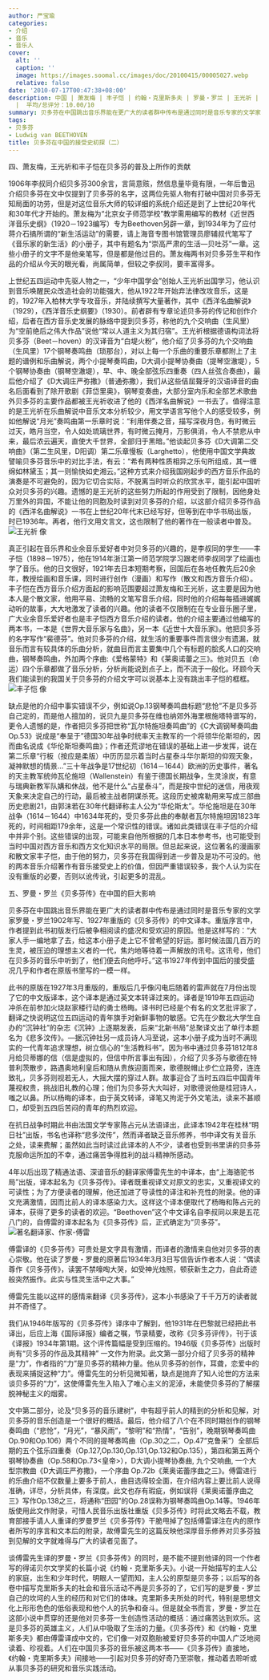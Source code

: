 ```yaml
---
author: 严宝瑜
categories:
- 介绍
- 音乐
- 音乐人
cover:
  alt: ''
  caption: ''
  image: https://images.soomal.cc/images/doc/20100415/00005027.webp
  relative: false
date: '2010-07-17T00:47:38+08:00'
description: 中国 | 萧友梅 | 丰子恺 | 约翰・克里斯多夫 | 罗曼・罗兰 | 王光祈 | 傅雷 | 贝多芬传 | 源自：新浪博客 | 版权：转载
  |  平均/总评分：10.00/10
summary: 贝多芬在中国跳出音乐界能在更广大的读者群中传布是通过同时是音乐专家的文学家罗曼・罗兰1902年写、1927年重版的《贝多芬传》的中文译本。重版序言中，作者提到此书初版发行后被争相阅读的盛况和受欢迎的原因。他是这样写的：“大家人手一编地拿了去，给这本小册子走上它不曾希望的好运。那时候法国几百万的生灵，被压迫的理想主义者的一代，焦灼地等待着一声解放的讯号……
tags:
- 贝多芬
- Ludwig van BEETHOVEN
title: 贝多芬在中国的接受史初探（二）
---
```


四、萧友梅，王光祈和丰子恺在贝多芬的普及上所作的贡献



1906年李叔同介绍贝多芬300余言，言简意赅，然信息量毕竟有限，一年后鲁迅介绍贝多芬在文中仅提到了贝多芬的名字，这两位先驱人物有打破中国对贝多芬无知局面的功劳，但是对这位音乐大师的较详细的系统介绍还是到了上世纪20年代和30年代才开始的。萧友梅为“北京女子师范学校”教学需用编写的教材《近世西洋音乐史纲》（1920－1923编写）专为Beethoven另辟一章，到1934年为了应付蒋介石搞所谓的“新生活运动”的需要，请上海音专图书馆管理员廖辅叔代笔写了《音乐家的新生活》的小册子，其中有题名为“崇高严肃的生活―贝吐芬”一章。这些小册子的文字不是他亲笔写，但是都是他过目的。萧友梅两书对贝多芬生平和作品的介绍从今天的眼光看，尚属简单，但较之李叔同，要丰富得多。

上世纪五四运动中先驱人物之一，“少年中国学会”创始人王光祈出国学习，他认识到音乐唤醒民众改造社会的功能强大，他从1922年开始弃法律改攻音乐，这是的，1927年入柏林大学专攻音乐，并陆续撰写大量著作，其中《西洋名曲解说》（1929），《西洋音乐史纲要》（1930）。前者辟有专章论述贝多芬的传记和创作介绍，后者在西方音乐史发展的脉络中提到贝多芬，称他的九个交响曲（生风里）为“空前绝后之伟大作品”说他“常以人道主义为其归宿”。王光祈根据德语构词法将贝多芬（Beet－hoven）的汉译音为“白堤火粉”，他介绍了贝多芬的九个交响曲（生风里）17个钢琴奏鸣曲（琐那台），对以上每一个乐曲的重要乐章都附上了主题的谱例和乐曲解说，两个小提琴奏鸣曲，D大调小提琴协奏曲（提琴空澈堤），5个钢琴协奏曲（钢琴空澈堤），早、中、晚全部弦乐四重奏（四人丝弦合奏曲），最后他介绍了《D大调庄严弥撒》（普通弥撒），我们从这些佶屈聱牙的汉语译音的曲名后面看到了除开歌剧《菲岱里奥》，钢琴变奏曲，大部分室内乐和全部艺术歌曲外贝多芬的主要作品都被王光祈收进了他的《西洋名曲解说》一书去了。值得注意的是王光祈在乐曲解说中音乐文本分析较少，用文学语言写他个人的感受较多，例如他解说“月光”奏鸣曲第一乐章时说：“利用伴奏之音，描写深夜月色，有时微云过天，皓月当空，令人如处琉璃世界，有时微云掩月，万影俱消，令人不禁悲从中来，最后浓云遍天，直使大千世界，全部归于黑暗。”他谈起贝多芬《D大调第二交响曲》（第二生风里，D阳调）第二乐章慢板（Larghetto），他使用中国文学典故譬喻贝多芬音乐中的对比手法，有云：“希有两种性质相异之乐句所组成，其一缠绵如林黛玉；其一则愉快如史湘云。”这种方式来介绍我国刚起步的西方音乐作品的演奏是不可避免的，因为它切合实际，不脱离当时听众的欣赏水平，能引起中国听众对贝多芬的兴趣。遗憾的是王光祈的这些努力所起的作用受到了限制，因他身处万里外的异国，不能让他的同胞及时读到对贝多芬的介绍，以这部介绍贝多芬作品的《西洋名曲解说》一书在上世纪20年代末已经写好，但等到在中华书局出版，时已1936年。再者，他行文用文言文，这也限制了他的著作在一般读者中普及。
![王光祈 像](https://images.soomal.cc/images/doc/20100717/00006394.webp)





真正引起在音乐界和业余音乐爱好者中对贝多芬的兴趣的，是李叔同的学生――丰子恺（1898－1975），他在1914年浙江第一师范学院学习跟老师李叔同学了绘画也学了音乐。他的日文很好，1921年去日本短期考察，回国后在各地任教先后20余年，教授绘画和音乐课，同时进行创作（漫画）和写作（散文和西方音乐介绍）。丰子恺在西方音乐介绍方面起的影响范围要超过萧友梅和王光祈，这主要是因为他本人是个散文家，他用平易、流畅的文笔写音乐介绍，同时他的介绍每每插进娓娓动听的故事，大大地激发了读者的兴趣。他的读者不仅限制在在专业音乐圈子里，广大业余音乐爱好者也是丰子恺西方音乐介绍的读者。他的介绍主要通过他编写的两本书，一本是《世界大音乐家与名曲》，另一本《近世十大音乐家》。他把贝多芬的名字写作“裴德芬”。他对贝多芬的介绍，就生活的重要事件而言很少有遗漏，就音乐而言有较具体的乐曲分析，就曲目而言主要集中几个有标题的脍炙人口的交响曲，钢琴奏鸣曲，外加两个序曲:《爱格蒙特》和《莱奥诺蕾之三》。他对贝五（命运）四个乐章都做了音乐分析，分析尚能说到点子上，而不流于一般化。环顾今天我们能读到的我国关于贝多芬的介绍文字可以说基本上没有跳出丰子恺的框框。
![丰子恺 像](https://images.soomal.cc/images/doc/20100717/00006395.webp)





缺点是他的介绍中事实错误不少，例如说Op.13钢琴奏鸣曲标题“悲怆”不是贝多芬自己定的，而是他人擅加的，说贝九是贝多芬在维也纳郊外海里根施塔特谱写的，更令人遗憾的是，作者把贝多芬把世称“瓦尔特施坦奏鸣曲”的《C大调钢琴奏鸣曲Op.53》说成是“奉呈于”德国30年战争时统率天主教军的一个将领华伦斯坦的，因而曲名说成《华伦斯坦奏鸣曲》；作者还荒谬地在错误的基础上进一步发挥，说在第二乐章“行板（按应是柔版）中历历显示着当时占星泰斗华尔斯坦的仰观天象，凝神默想的情景…”三十年战争是17世纪初（1614－1644）欧洲的历史事件，著名的天主教军统帅瓦伦施坦（Wallenstein）有鉴于德国长期战争，生灵涂炭，有意与瑞典新教军队媾和休战，他不是什么“占星泰斗”，而是按中世纪的迷信，用夜观天象来决定自己的行动，最后被主战者阴谋杀死。这段历史被席勒用来写成三部曲历史悲剧21，由郭沫若在30年代翻译称主人公为“华伦斯太”。华伦施坦是在30年战争（1614－1644）中1634年死的，受贝多芬此曲的奉献者瓦尔特施坦因1823年死的，时间相距179余年，这是一个常识性的错误。诸如此类错误在丰子恺的介绍中并非个别。这些错误的出现，可能来自他所根据的几本日本参考书，也可能受到当时中国对西方音乐和西方文化知识水平的局限。但总起来说，这位著名的漫画家和散文家丰子恺，由于他的努力，贝多芬在我国得到进一步普及是功不可没的。他的两本音乐介绍著作有音乐接受史上的价值，但因严重错误较多，我个人认为实在没有重版的必要，否则以讹传讹，引起更多的混乱。

五、罗曼・罗兰《贝多芬传》在中国的巨大影响

贝多芬在中国跳出音乐界能在更广大的读者群中传布是通过同时是音乐专家的文学家罗曼・罗兰1902年写、1927年重版的《贝多芬传》的中文译本。重版序言中，作者提到此书初版发行后被争相阅读的盛况和受欢迎的原因。他是这样写的：“大家人手一编地拿了去，给这本小册子走上它不曾希望的好运。那时候法国几百万的生灵，被压迫的理想主义者的一代，焦灼地等待着一声解放的讯号。这讯号，他们在贝多芬的音乐中听到了，他们便去向他呼吁。”这书1927年传到中国后的接受盛况几乎和作者在原版书里写的一模一样。

此书的原版在1927年3月重版的，重版后几乎像闪电后随着的雷声就在7月份出现了它的中文版译本，这个译本是通过英文本转译过来的。译者是1919年五四运动冲杀在前参加火烧赵家楼行动的勇士杨晦。译书时已经是个有名的文艺批评家了，翻译之快说明这位五四运动的青年旗手对新鲜事物的敏感。它先在少数北大学生自办的“沉钟社”的杂志《沉钟》上逐期发表，后来“北新书局”总聚译文出了单行本题名为《悲多汶传》。―据沉钟社另一成员诗人冯至说，这本小册子成为当时不满现实的一代青年追求理想，树立信心的“生活教科书”。因为书中通过贝多芬1812年8月给贝蒂娜的信（信是虚拟的，但信中所言事出有因），介绍了贝多芬与歌德在特普利茨散步，路遇奥地利皇后和随从贵族迎面而来，歌德脱帽止步伫立路旁，连连致礼，贝多芬则视若无人，大摇大摆的穿过人群。故事迎合了当时五四后中国青年蔑视权贵，挑战旧礼教的心理；他们为贝多芬大大叫好，对歌德说他是桂冠诗人，嗤之以鼻。所以杨晦的译本，由于英文转译，译笔又拘泥于外文笔法，读来不甚顺口，却受到五四后苦闷的青年的热烈欢迎。  

在抗日战争时期此书由法国文学专家陈占元从法语译出，此译本1942年在桂林“明日社”出版，书名也译称“悲多汶传”，然而译者缺乏音乐修养，书中译文有关音乐之处，读来费解；虽然如此当时读过此译本的人不少，读者也受到书里讲的贝多芬克服命运所加的不幸，通过痛苦争得胜利的战斗精神所感动。

4年以后出现了精通法语、深谙音乐的翻译家傅雷先生的中译本，由“上海骆驼书局”出版，译本起名为《贝多芬传》。译者既重视译文对原文的忠实，又重视译文的可读性；为了方便读者的理解，他还加进了导读性的译注和补充性的附录。他的译文充满激情，因而比前人的译本感染力大。这样这个译本便取代了杨晦和陈占元的译本，获得了更多的读者的欢迎。“Beethoven”这个中文译名自李叔同以来是五花八门的，自傅雷的译本起名为《贝多芬传》后，正式确定为“贝多芬”。
![著名翻译家、作家-傅雷](https://images.soomal.cc/images/doc/20100415/00005027.webp)





傅雷译的《贝多芬传》可贵处是文字具有激情，而译者的激情来自他对贝多芬的衷心崇敬。他在读了罗曼・罗曼的原著后1934年3月3日写信告诉作者本人说：“偶读尊作《贝多芬传》，读罢不禁嚎啕大哭，如受神光烛照，顿获新生之力，自此奇迹般突然振作。此实与性灵生活中之大事。”

傅雷先生能以这样的感情来翻译《贝多芬传》，这本小书感染了千千万万的读者就并不奇怪了。

我们从1946年版写的《贝多芬传》译序中了解到，他1931年在巴黎就已经把此书译出，后应上海《国际译报》编者之嘱，节录精要，改称《贝多芬评传》，刊于该《译报》1934年第1期。这个评传篇幅是受到压缩的。1946版《贝多芬传》出版时尚有“贝多芬的作品及其精神” 一文作为附录。此文第一部分介绍了贝多芬的精神是“力”，作者指的“力”是贝多芬的精神力量。他从贝多芬的创作，耳聋，恋爱中的表现来捕捉这种“力”。傅雷先生的分析见微知著，缺点是抛弃了知人论世的方法来谈贝多芬的“力”，这使傅雷先生入陷入了唯心主义的泥淖，未能使贝多芬的了解摆脱神秘主义的烟雾。

文中第二部分，论及“贝多芬的音乐建树”，中有超乎前人的精到的分析和见解，对贝多芬的音乐创造是一个很好的概括。最后，他介绍了八个在不同时期创作的钢琴奏鸣曲（“悲怆”，“月光”，“暴风雨”，“黎明”和“热情”，“告别”，晚期钢琴奏鸣曲Op.90和Op.106）两个不同的提琴奏鸣曲（Op.30之二，Op.47“克鲁采”）全部后期的五个弦乐四重奏（Op.127,Op.130,Op.131,Op.132和Op.135），第四和第五两个钢琴协奏曲（Op.58和Op.73<皇帝>），D大调小提琴协奏曲, 九个交响曲, 一个大型宗教曲《D大调庄严弥撒》，一个序曲 Op.72b《莱奥诺蕾序曲之三》。傅雷进行的乐曲介绍不仅数量上要多于前人，曲目选得较全面，在介绍内容上要比前人说得准确，详尽，分析具体，有深度。此文也存有瑕疵，例如误将《莱奥诺蕾序曲之三》写作Op.138之三，将通称“田园”的Op.28误称为钢琴奏鸣曲Op.14等。1946年版使用此文作附录，可惜人民音乐出版社重版《贝多芬传》时将此文略去不载，教育部接手请人人重译的罗曼罗兰《贝多芬传》干脆甩掉了包括傅雷译注在内的原作者所写的序言和文本后的附录，故傅雷先生的这篇反映他深厚音乐修养对贝多芬独到见解的文字就难得与广大的读者见面了。

谈傅雷先生译的罗曼・罗兰《贝多芬传》的同时，是不能不提到他译的同一个作者写的得诺贝尔文学奖的长篇小说《约翰・克里斯多夫》。小说一开始描写的主人公的家庭，出生和少年时代，明眼人一望而知，主人公的原型是贝多芬；以后写的各卷中描写克里斯多夫的社会和音乐活动不再是贝多芬的了，它们写的是罗曼・罗兰自己的坎坷的人生的经历和对它们的体味。克里斯多夫所处的时代，特别是思想文化上形形色色的低俗表现和他个人的抗争和奋斗。但是就全书而言，罗曼・罗兰在这部小说中贯穿的还是他对贝多芬一生创造性活动的概括：通过痛苦达到欢乐。这是贝多芬的英雄主义，人们从中吸取了生活的力量。《贝多芬传》和《约翰・克里斯多夫》都由傅雷译成中文的，它们像一对双胞胎被爱好贝多芬的中国人广泛地阅读着、珍视着。人们在中国贝多芬的音乐被这两本书――《贝多芬传》直接地，《约翰・克里斯多夫》间接地――引起对贝多芬的好奇乃至崇敬，推动着去聆听或从事贝多芬的研究和音乐实践活动。